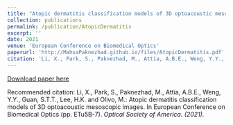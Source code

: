```yaml
---
title: "Atopic dermatitis classification models of 3D optoacoustic mesoscopic images. In European Conference on Biomedical Optics"
collection: publications
permalink: /publication/AtopicDermatitis
excerpt: ''
date: 2021
venue: 'European Conference on Biomedical Optics'
paperurl: 'http://MahsaPaknezhad.github.io/files/AtopicDermatitis.pdf'
citation: 'Li, X., Park, S., Paknezhad, M., Attia, A.B.E., Weng, Y.Y., Guan, S.T.T., Lee, H.K. and Olivo, M.: Atopic dermatitis classification models of 3D optoacoustic mesoscopic images. In European Conference on Biomedical Optics (pp. ETu5B-7). <i>Optical Society of America<i>. (2021).'
---
```


[Download paper here](http://MahsaPaknezhad.github.io/files/AtopicDermatitis.pdf)

Recommended citation: Li, X., Park, S., Paknezhad, M., Attia, A.B.E., Weng, Y.Y., Guan, S.T.T., Lee, H.K. and Olivo, M.: Atopic dermatitis classification models of 3D optoacoustic mesoscopic images. In European Conference on Biomedical Optics (pp. ETu5B-7). <i>Optical Society of America<i>. (2021).
